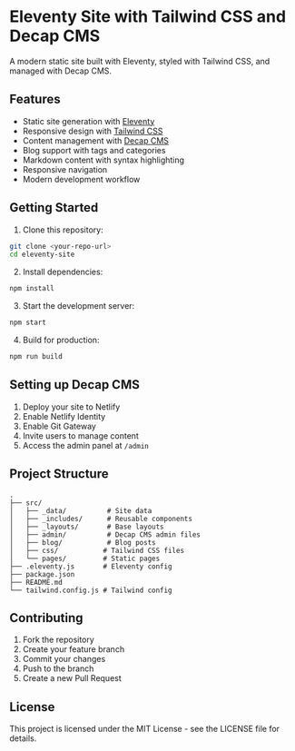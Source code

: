 # Eleventy Site with Tailwind CSS and Decap CMS

A modern static site built with Eleventy, styled with Tailwind CSS, and managed with Decap CMS.

## Features

- Static site generation with [Eleventy](https://www.11ty.dev/)
- Responsive design with [Tailwind CSS](https://tailwindcss.com/)
- Content management with [Decap CMS](https://decapcms.org/)
- Blog support with tags and categories
- Markdown content with syntax highlighting
- Responsive navigation
- Modern development workflow

## Getting Started

1. Clone this repository:
```bash
git clone <your-repo-url>
cd eleventy-site
```

2. Install dependencies:
```bash
npm install
```

3. Start the development server:
```bash
npm start
```

4. Build for production:
```bash
npm run build
```

## Setting up Decap CMS

1. Deploy your site to Netlify
2. Enable Netlify Identity
3. Enable Git Gateway
4. Invite users to manage content
5. Access the admin panel at `/admin`

## Project Structure

```
.
├── src/
│   ├── _data/          # Site data
│   ├── _includes/      # Reusable components
│   ├── _layouts/       # Base layouts
│   ├── admin/          # Decap CMS admin files
│   ├── blog/           # Blog posts
│   ├── css/           # Tailwind CSS files
│   └── pages/         # Static pages
├── .eleventy.js       # Eleventy config
├── package.json
├── README.md
└── tailwind.config.js # Tailwind config
```

## Contributing

1. Fork the repository
2. Create your feature branch
3. Commit your changes
4. Push to the branch
5. Create a new Pull Request

## License

This project is licensed under the MIT License - see the LICENSE file for details. 